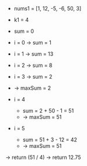 - nums1 = [1, 12, -5, -6, 50, 3]
- k1 = 4

- sum = 0
- i = 0 -> sum = 1
- i = 1 -> sum = 13
- i = 2 -> sum = 8
- i = 3 -> sum = 2

- -> maxSum = 2

- i = 4
  - sum = 2 + 50 - 1 = 51
  - -> maxSum = 51
- i = 5
  - sum = 51 + 3 - 12 = 42
  - -> maxSum = 51

-> return (51 / 4) -> return 12.75
